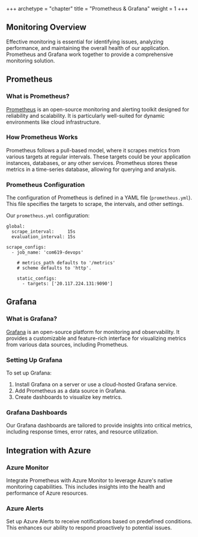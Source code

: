 +++ archetype = "chapter" title = "Prometheus & Grafana" weight = 1 +++

## Monitoring Overview

Effective monitoring is essential for identifying issues, analyzing performance, and maintaining the overall health of our application. Prometheus and Grafana work together to provide a comprehensive monitoring solution.

## Prometheus

### What is Prometheus?

[Prometheus](https://prometheus.io/) is an open-source monitoring and alerting toolkit designed for reliability and scalability. It is particularly well-suited for dynamic environments like cloud infrastructure.

### How Prometheus Works

Prometheus follows a pull-based model, where it scrapes metrics from various targets at regular intervals. These targets could be your application instances, databases, or any other services. Prometheus stores these metrics in a time-series database, allowing for querying and analysis.

### Prometheus Configuration

The configuration of Prometheus is defined in a YAML file (`prometheus.yml`). This file specifies the targets to scrape, the intervals, and other settings.

Our `prometheus.yml` configuration:

```
global:
  scrape_interval:     15s
  evaluation_interval: 15s

scrape_configs:
  - job_name: 'com619-devops'

    # metrics_path defaults to '/metrics'
    # scheme defaults to 'http'.

    static_configs:
      - targets: ['20.117.224.131:9090']
```

## Grafana

### What is Grafana?

[Grafana](https://grafana.com/) is an open-source platform for monitoring and observability. It provides a customizable and feature-rich interface for visualizing metrics from various data sources, including Prometheus.

### Setting Up Grafana

To set up Grafana:

1. Install Grafana on a server or use a cloud-hosted Grafana service.
2. Add Prometheus as a data source in Grafana.
3. Create dashboards to visualize key metrics.

### Grafana Dashboards

Our Grafana dashboards are tailored to provide insights into critical metrics, including response times, error rates, and resource utilization.

## Integration with Azure

### Azure Monitor

Integrate Prometheus with Azure Monitor to leverage Azure's native monitoring capabilities. This includes insights into the health and performance of Azure resources.

### Azure Alerts

Set up Azure Alerts to receive notifications based on predefined conditions. This enhances our ability to respond proactively to potential issues.
